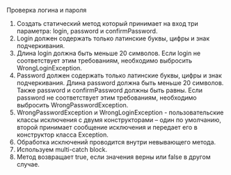 Проверка логина и пароля
1.	Создать статический метод который принимает на вход три параметра: login, password и confirmPassword.
2.	Login должен содержать только латинские буквы, цифры и знак подчеркивания.
3.	Длина login должна быть меньше 20 символов. Если login не соответствует этим требованиям, необходимо выбросить WrongLoginException.
4.	Password должен содержать только латинские буквы, цифры и знак подчеркивания. Длина password должна быть меньше 20 символов. Также password и confirmPassword должны быть равны. Если password не соответствует этим требованиям, необходимо выбросить WrongPasswordException.  
5.	WrongPasswordException и WrongLoginException - пользовательские классы исключения с двумя конструкторами – один по умолчанию, второй принимает сообщение исключения и передает его в конструктор класса Exception.
6.	Обработка исключений проводится внутри невывающего метода.
7.	Используем multi-catch block.
8.	Метод возвращает true, если значения верны или false в другом случае. 

